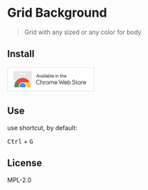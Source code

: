 # Grid Background

> Grid with any sized or any color for body

## Install

<a alt="chrome webstore" href="https://chrome.google.com/webstore/detail/"><img alt="install on chrome" width="200px" src="chrome.png"></a>

## Use

use shortcut, by default:

<kbd>Ctrl</kbd> + <kbd>G</kbd>

## License

MPL-2.0
